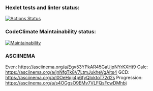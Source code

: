 ### Hexlet tests and linter status:
[![Actions Status](https://github.com/thygh0st/java-project-61/actions/workflows/hexlet-check.yml/badge.svg)](https://github.com/thygh0st/java-project-61/actions)

### CodeClimate Maintainability status:
[![Maintainability](https://api.codeclimate.com/v1/badges/3538e503033eb4ee1cbe/maintainability)](https://codeclimate.com/github/thygh0st/java-project-61/maintainability)

### ASCIINEMA
Even: https://asciinema.org/a/Egv53YPkAR45GaUjpNYrKXHt9
Calc: https://asciinema.org/a/jnNfgTk8V7LtmJukheVgAlts4
GCD: https://asciinema.org/a/l0OeHqji4p6fyQloktoT72d2s
Progression: https://asciinema.org/a/s4OGgsO9EMv7VLFQsFcwDMhbj